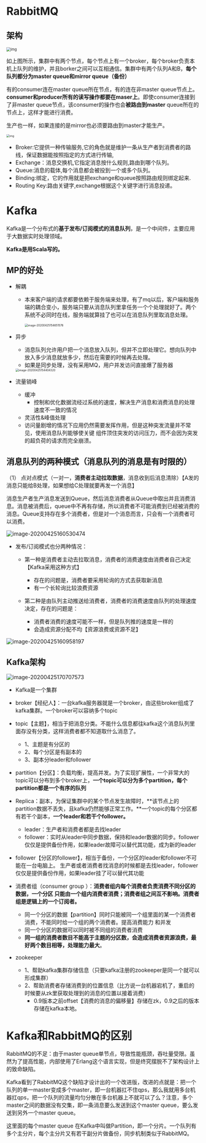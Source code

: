 # RabbitMQ

## 架构

<img src="C:\Users\wwl\Documents\学习\MyLearning\Kafka\images\261319-20180912090830511-1702198991.png" alt="img" style="zoom:67%;" />

如上图所示，集群中有两个节点，每个节点上有一个broker，每个broker负责本机上队列的维护，并且borker之间可以互相通信。集群中有两个队列A和B，**每个队列都分为master queue和mirror queue（备份）**

有的consumer连在master queue所在节点，有的连在非master queue节点上。**consumer和producer所有的读写操作都要在maser上**。即使consumer连接到了非master queue节点，该consumer的操作也会**被路由到master** queue所在的节点上，这样才能进行消费。

生产也一样，如果连接的是mirror也必须要路由到master才能生产。

<img src="C:\Users\wwl\Documents\学习\MyLearning\Kafka\images\1198522-20190605184210713-1436545971.png" alt="img" style="zoom:50%;" />

- Broker:它提供一种传输服务,它的角色就是维护一条从生产者到消费者的路线，保证数据能按照指定的方式进行传输, 
- Exchange：消息交换机,它指定消息按什么规则,路由到哪个队列。 
- Queue:消息的载体,每个消息都会被投到一个或多个队列。 
- Binding:绑定，它的作用就是把exchange和queue按照路由规则绑定起来. 
- Routing Key:路由关键字,exchange根据这个关键字进行消息投递。 

# Kafka

Kafka是一个分布式的**基于发布/订阅模式的消息队列**，是一个中间件，主要应用于大数据实时处理领域。

**Kafka是用Scala写的。**

## MP的好处

- 解耦

  - 本来客户端的请求都要依赖于服务端来处理，有了mq以后，客户端和服务端的耦合变小，服务端只要从消息队列里拿任务一个个处理就好了。两个系统不必同时在线，服务端就算挂了也可以在消息队列里取消息处理。

    <img src="C:\Users\wwl\Documents\学习\MyLearning\Kafka\images\image-20200425154651576.png" alt="image-20200425154651576" style="zoom:50%;" />

- 异步

  - 消息队列允许用户把一个消息放入队列，但并不立即处理它。想向队列中放入多少消息就放多少，然后在需要的时候再去处理。
  - 如果是同步处理，没有采用MQ，用户并发访问直接爆了服务器

  <img src="C:\Users\wwl\Documents\学习\MyLearning\Kafka\images\image-20200425154404320.png" alt="image-20200425154404320" style="zoom:50%;" />

- 流量销峰

  - 缓冲
    - 控制和优化数据流经过系统的速度，解决生产消息和消费消息的处理速度不一致的情况
  -  灵活性&峰值处理
    - 访问量剧增的情况下应用仍然需要发挥作用，但是这种突发流量并不常见，使用消息队列能够使关键 组件顶住突发的访问压力，而不会因为突发的超负荷的请求而完全崩溃。

## 消息队列的两种模式（消息队列的消息是有时限的）

（1） 点对点模式（一对一，**消费者主动拉取数据**，消息收到后消息清除）【A发的消息只能给B处理，如果想给C处理就要再发一个消息】

消息生产者生产消息发送到Queue，然后消息消费者从Queue中取出并且消费消息。消息被消费后，queue中不再有存储，所以消费者不可能消费到已经被消费的消息。Queue支持存在多个消费者，但是对一个消息而言，只会有一个消费者可以消费。

![image-20200425160530474](C:\Users\wwl\Documents\学习\MyLearning\Kafka\images\image-20200425160530474.png)

- 发布/订阅模式也分两种情况：

  - 第一种是消费者主动去拉取消息，消费者的消费速度由消费者自己决定【Kafka采用这种方式】

    - 存在的问题是，消费者要采用轮询的方式去获取新消息
    - 有一个长轮询比较浪费资源

  - 第二种是由队列主动推送给消费者，消费者的消费速度由队列的处理速度决定，存在的问题是：

    - 消费者消费的速度可能不一样，但是队列推的速度是一样的
    - 会造成资源分配不均【资源浪费或资源不足】

    

![image-20200425160958197](C:\Users\wwl\Documents\学习\MyLearning\Kafka\images\image-20200425160958197.png)

## Kafka架构

![image-20200425170707573](C:\Users\wwl\Documents\学习\MyLearning\Kafka\images\image-20200425170707573.png)

- Kafka是一个集群
- broker【经纪人】：一台kafka服务器就是一个broker，由这些broker组成了kafka集群。一个broker可以容纳多个topic
- topic【主题】，相当于把消息分类。不能什么信息都往kafka这个消息队列里面存没有分类，这样消费者都不知道取什么消息了。
  - 1、主题是有分区的
  - 2、每个分区是有副本的
  - 3、副本分leader和follower

-  partition【分区】：负载均衡，提高并发。为了实现扩展性，一个非常大的topic可以分布到多个broker上，**一个topic可以分为多个partition，每个partition都是一个有序的队列**
- Replica：副本，为保证集群中的某个节点发生故障时，**该节点上的partition数据不丢失，且kafka仍然能够正常工作。**一个topic的每个分区都有若干个副本，**一个leader和若干个follower。**
  - leader：生产者和消费者都是去找leader
  - follower：实时从leader中同步数据，保持和leader数据的同步。follower仅仅是提供备份作用，如果leader故障可以替代其功能，成为新的leader
- follower【分区的follower】，相当于备份，一个分区的leader和follower不可能在一台电脑上。 生产者或者消费者找消息的时候都是去找leader，follower仅仅是提供备份作用，如果leader挂了可以替代其功能
- 消费者组（consumer group ）：**消费者组内每个消费者负责消费不同分区的数据，一个分区 只能由一个组内消费者消费；消费者组之间互不影响。消费者组是逻辑上的一个订阅者。**
  - 同一个分区的数据【partition】同时只能被同一个组里面的某一个消费者消费，不能同时给一个组的两个消费者。提高消费能力 和并发
  - 同一个分区的数据可以同时被不同组的消费者消费
  - **同一组的消费者数目不能高于主题的分区数，会造成消费者资源浪费，最好两个数目相等，处理能力最大**。

- zookeeper
  - 1、帮助kafka集群存储信息（只要kafka注册的zookeeper是同一个就可以形成集群）
  - 2、帮助消费者存储消费到的位置信息（比方说一台机器宕机了，重启的时候要从zk里获取处理到的消息的位置以接着消费）
    - 0.9版本之前offset【消费的消息的偏移量】存储在zk，0.9之后的版本存储在kafka本地。

# Kafka和RabbitMQ的区别

 RabbitMQ的不足：由于master queue单节点，导致性能瓶颈，吞吐量受限。虽然为了提高性能，内部使用了Erlang这个语言实现，但是终究摆脱不了架构设计上的致命缺陷。

Kafka看到了RabbitMQ这个缺陷才设计出的一个改进版，改进的点就是：把一个队列的单一master变成多个master，即一台机器扛不住qps，那么我就用多台机器扛qps，把一个队列的流量均匀分散在多台机器上不就可以了么？注意，多个master之间的数据没有交集，即一条消息要么发送到这个master queue，要么发送到另外一个master queue。

这里面的每个master queue 在Kafka中叫做Partition，即一个分片。一个队列有多个主分片，每个主分片又有若干副分片做备份，同步机制类似于RabbitMQ。